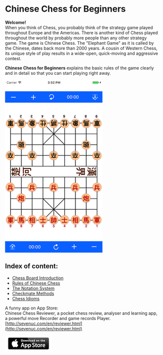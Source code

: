 # Chinese Chess for Beginners

**Welcome!** <br>
When you think of Chess, you probably think of the strategy game played throughout Europe and the Americas. There is another kind of Chess played throughout the world by probably more people than any other strategy game. The game is Chinese Chess. The "Elephant Game" as it is called by the Chinese, dates back more than 2000 years. A cousin of Western Chess, its unique style of play results in a wide-open, quick-moving and aggressive contest.

**Chinese Chess for Beginners** explains the basic rules of the game clearly and in detail so that you can start playing right away.

![Chinese Chess Reviewer](images/blackchess.png)

Index of content:
------
* [Chess Board Introduction](board.md)
* [Rules of Chinese Chess](chess.md)
* [The Notation System](notation.md)
* [Checkmate Methods](checkmate.md)
* [Chess Idioms](idiom.md)

A funny app on App Store: <br>
Chinese Chess Reviewer, a pocket chess review, analyser and learning app, a powerful move Recorder and game records Player.
[http://sevenuc.com/en/reviewer.html](http://sevenuc.com/en/reviewer.html) <br><br>
[![appstore](images/appstore.png)](https://itunes.apple.com/WebObjects/MZStore.woa/wa/viewSoftware?id=1293135726&mt=8)
